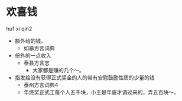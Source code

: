 # 欢喜钱
hu1 xi qin2
+ 额外给的钱。
  * 如皋方言词典
+ 份外的一点收入
  * 泰县方言志
    - 大家都是赚的几个～。
+ 指发给没有获得正式奖金的人的带有安慰鼓励性质的少量的钱
  * 泰州方言词典4
  - 年终奖正式工每个人五千块，小王是年底才调过来的，弄五百块～。
